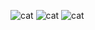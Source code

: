 ![cat](https://encrypted-tbn0.gstatic.com/images?q=tbn:ANd9GcRz1SwHY_aeaWd9JzOsyiEpeF0l7dEXORwPGdhLOyfVtA&s)
![cat](https://encrypted-tbn0.gstatic.com/images?q=tbn:ANd9GcTs0-6ZCpEMZGfbGqz-oWRHcG5EdZqsTO7ZPWDf3KZo3Q&s)
![cat](https://media1.tenor.com/m/GwGlM_ySpg4AAAAC/wake-me-up-when-its-all-over.gif)
